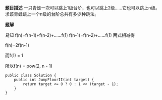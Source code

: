 **题目描述**
一只青蛙一次可以跳上1级台阶，也可以跳上2级……它也可以跳上n级。求该青蛙跳上一个n级的台阶总共有多少种跳法。

**题解**

易知
f(n)=f(n-1)+f(n-2)+……f(1)
f(n-1)=f(n-2)+……f(1)
两式相减得

f(n)=2f(n-1)

而f(1) = 1

所以f(n) = pow(2, n - 1)

```
public class Solution {
    public int JumpFloorII(int target) {
        return target <= 0 ? 0 : 1 << (target - 1);
    }
}
```

